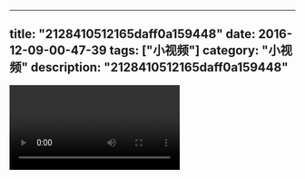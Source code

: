 
---
title: "2128410512165daff0a159448"
date: 2016-12-09-00-47-39
tags: ["小视频"]
category: "小视频"
description: "2128410512165daff0a159448"
---
<video src="http://ohtsqip0g.bkt.clouddn.com/2128410512165daff0a159448.mp4" controls="controls"></video>
